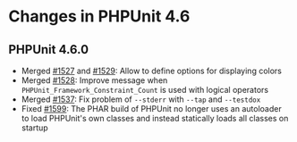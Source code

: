 # Changes in PHPUnit 4.6

## PHPUnit 4.6.0

* Merged [#1527](https://github.com/sebastianbergmann/phpunit/issues/1527) and [#1529](https://github.com/sebastianbergmann/phpunit/issues/1529): Allow to define options for displaying colors
* Merged [#1528](https://github.com/sebastianbergmann/phpunit/issues/1528): Improve message when `PHPUnit_Framework_Constraint_Count` is used with logical operators
* Merged [#1537](https://github.com/sebastianbergmann/phpunit/issues/1537): Fix problem of `--stderr` with `--tap` and `--testdox`
* Fixed [#1599](https://github.com/sebastianbergmann/phpunit/issues/1599): The PHAR build of PHPUnit no longer uses an autoloader to load PHPUnit's own classes and instead statically loads all classes on startup

